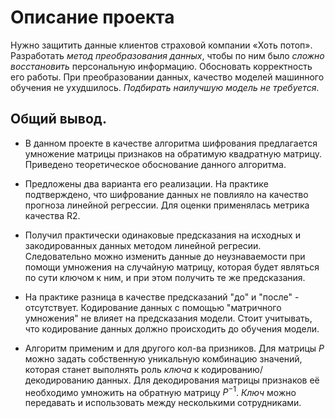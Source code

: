 # Описание проекта
Нужно защитить данные клиентов страховой компании «Хоть потоп». Разработать *метод преобразования данных*, чтобы по ним было *сложно восстановить* персональную информацию. Обосновать корректность его работы.
При преобразовании данных, качество моделей машинного обучения не ухудшилось. _Подбирать наилучшую модель не требуется_.

## Общий вывод.
- В данном проекте в качестве алгоритма шифрования предлагается умножение матрицы признаков на обратимую квадратную матрицу. Приведено теоретическое обоснование данного алгоритма.

- Предложены два варианта его реализации. На практике подтверждено, что шифрование данных не повлияло на качество прогноза линейной регрессии. Для оценки применялась метрика качества R2.

- Получил практически одинаковые предсказания на исходных и закодированных данных методом линейной регресии. Следовательно можно изменить данные до неузнаваемости при помощи умножения на случайную матрицу, которая будет являться по сути ключом к ним, и при этом получить те же предсказания.

- На практике разница в качестве предсказаний "до" и "после" - отсутствует. Кодирование данных с помощью "матричного умножения" не влияет на предсказания модели. Стоит учитывать, что кодирование данных должно происходить до обучения модели.

- Алгоритм применим и для другого кол-ва призников. Для матрицы $P$ можно задать собственную уникальную комбинацию значений, которая станет выполнять роль _ключа_ к кодированию/декодированию данных. Для декодирования матрицы признаков её необходимо умножить на обратную матрицу $P^{-1}$. _Ключ_ можно передавать и использовать между несколькими сотрудниками. 
